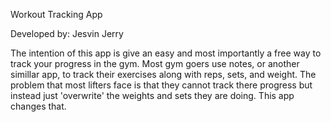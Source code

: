 Workout Tracking App

Developed by: Jesvin Jerry

The intention of this app is give an easy and most importantly a free way to track your progress in the gym.
Most gym goers use notes, or another simillar app, to track their exercises along with reps, sets, and weight.
The problem that most lifters face is that they cannot track there progress but instead just 'overwrite'
the weights and sets they are doing. This app changes that.
